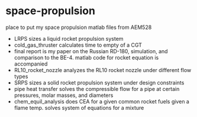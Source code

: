 # space-propulsion
place to put my space propulsion matlab files from AEM528


- LRPS sizes a liquid rocket propulsion system
- cold_gas_thruster calculates time to empty of a CGT
- final report is my paper on the Russian RD-180, simulation, and comparison to the BE-4. matlab code for rocket equation is accompanied
- RL10_rocket_nozzle analyzes the RL10 rocket nozzle under different flow types
- SRPS sizes a solid rocket propulsion system under design constraints
- pipe heat transfer solves the compressible flow for a pipe at certain pressures, molar masses, and diameters
- chem_equil_analysis does CEA for a given common rocket fuels given a flame temp. solves system of equations for a mixture
